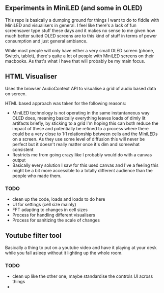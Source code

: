 ## Experiments in MiniLED (and some in OLED)

This repo is basically a dumping ground for things I want to do to fiddle with MiniLED and visualisers in general. I feel like there's a lack of fun screensaver type stuff these days and it makes no sense to me given how much better suited OLED screens are to this kind of stuff in terms of power consumption and just general ambiance.

While most people will only have either a very small OLED screen (phone, Switch, tablet), there's quite a lot of people with MiniLED screens on their macbooks. As that's what I have that will probably be my main focus.

## HTML Visualiser

Uses the browser AudioContext API to visualise a grid of audio based data on screen.

HTML based approach was taken for the following reasons:
- MiniLED technology is not operating in the same instantaneous way OLED does, meaning basically everything leaves loads of dimly lit artifacts briefly, by sticking to a grid I'm hoping this can both reduce the impact of these and potentially be refined to a process where there could be a very close to 1:1 relationship between cells and the MiniLEDs on a screen. As they use some level of diffusion this will never be perfect but it doesn't really matter once it's dim and somewhat consistent
- Restricts me from going crazy like I probably would do with a canvas output
- Basically every solution I saw for this used canvas and I've a feeling this might be a bit more accessible to a totally different audience than the people who made them.

### TODO

- clean up the code, loads and loads to do here
- UI for settings (cell size mainly)
- FFT adapting to changes in cell sizes
- Process for handling different visualisers
- Process for sanitizing the scale of changes


## Youtube filter tool

Basically a thing to put on a youtube video and have it playing at your desk while you fall asleep without it lighting up the whole room.

### TODO

- clean up like the other one, maybe standardise the controls UI across things
- 

